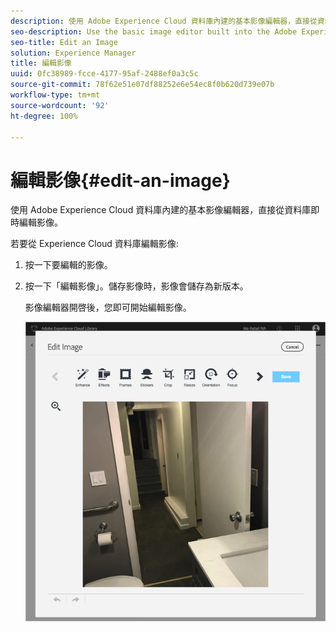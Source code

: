 ```yaml
---
description: 使用 Adobe Experience Cloud 資料庫內建的基本影像編輯器，直接從資料庫即時編輯影像。
seo-description: Use the basic image editor built into the Adobe Experience Cloud Library to edit an image on the fly from the library directly.
seo-title: Edit an Image
solution: Experience Manager
title: 編輯影像
uuid: 0fc38989-fcce-4177-95af-2488ef0a3c5c
source-git-commit: 78f62e51e07df88252e6e54ec8f0b620d739e07b
workflow-type: tm+mt
source-wordcount: '92'
ht-degree: 100%

---
```



# 編輯影像{#edit-an-image}

使用 Adobe Experience Cloud 資料庫內建的基本影像編輯器，直接從資料庫即時編輯影像。

若要從 Experience Cloud 資料庫編輯影像:

1. 按一下要編輯的影像。
1. 按一下「編輯影像」。儲存影像時，影像會儲存為新版本。

   影像編輯器開啓後，您即可開始編輯影像。

   ![](assets/library_image_editor.png)

